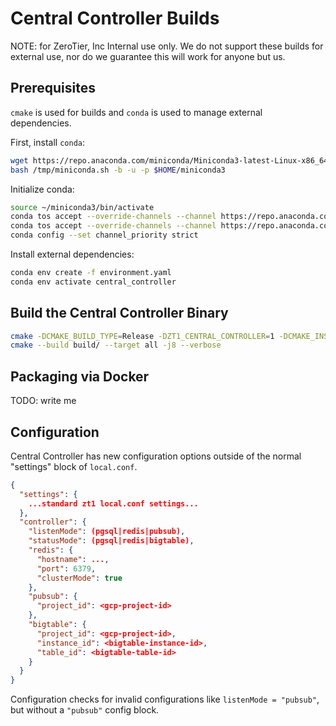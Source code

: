 # Central Controller Builds

NOTE: for ZeroTier, Inc Internal use only.  We do not support these builds for external use, nor do we guarantee this will work for anyone but us.

## Prerequisites

`cmake` is used for builds and `conda` is used to manage external dependencies.

First, install `conda`:

```bash
wget https://repo.anaconda.com/miniconda/Miniconda3-latest-Linux-x86_64.sh -o /tmp/miniconda.sh
bash /tmp/miniconda.sh -b -u -p $HOME/miniconda3
```

Initialize conda:

```bash
source ~/miniconda3/bin/activate
conda tos accept --override-channels --channel https://repo.anaconda.com/pkgs/main
conda tos accept --override-channels --channel https://repo.anaconda.com/pkgs/r
conda config --set channel_priority strict
```

Install external dependencies:

```bash
conda env create -f environment.yaml
conda env activate central_controller
```

## Build the Central Controller Binary


```bash
cmake -DCMAKE_BUILD_TYPE=Release -DZT1_CENTRAL_CONTROLLER=1 -DCMAKE_INSTALL_PREFIX=$PWD/out -S . -B build/ -DCMAKE_INSTALL_PREFIX=$(shell pwd)/build-out
cmake --build build/ --target all -j8 --verbose
```

## Packaging via Docker

TODO: write me


## Configuration

Central Controller has new configuration options outside of the normal "settings" block of `local.conf`.

```json
{
  "settings": { 
    ...standard zt1 local.conf settings... 
  },
  "controller": {
    "listenMode": (pgsql|redis|pubsub),
    "statusMode": (pgsql|redis|bigtable),
    "redis": {
      "hostname": ...,
      "port": 6379,
      "clusterMode": true
    },
    "pubsub": {
      "project_id": <gcp-project-id>
    },
    "bigtable": {
      "project_id": <gcp-project-id>,
      "instance_id": <bigtable-instance-id>,
      "table_id": <bigtable-table-id>
    }
  }
}
```

Configuration checks for invalid configurations like `listenMode = "pubsub"`, but without a `"pubsub"` config block.
